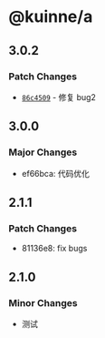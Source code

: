 # @kuinne/a

## 3.0.2

### Patch Changes

- [`86c4509`](https://github.com/kuinne/pnpm-demo/commit/86c4509c61a57c26617e3888f1472f3ce4e2c0b7) - 修复 bug2

## 3.0.0

### Major Changes

- ef66bca: 代码优化

## 2.1.1

### Patch Changes

- 81136e8: fix bugs

## 2.1.0

### Minor Changes

- 测试
